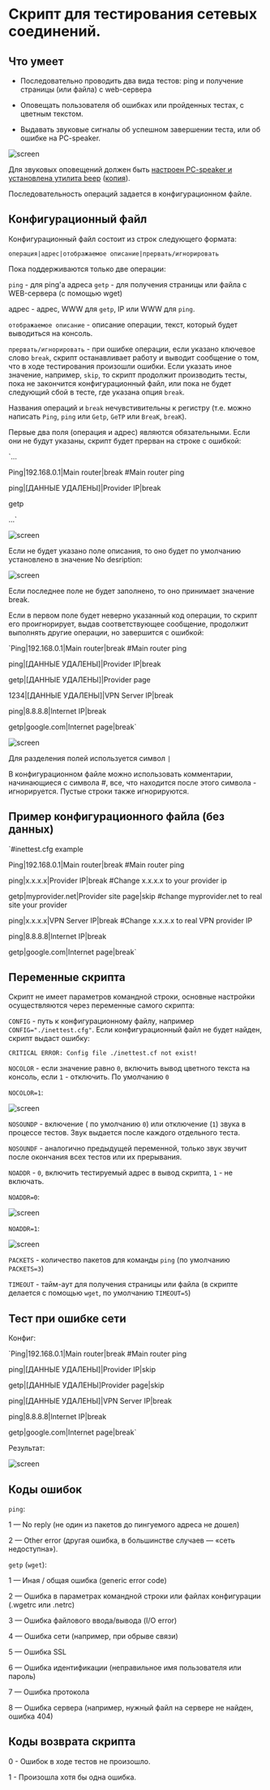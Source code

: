 # Скрипт для тестирования сетевых соединений.

## Что умеет

+ Последовательно проводить два вида тестов: ping и получение страницы (или файла) с web-сервера

+ Оповещать пользователя об ошибках или пройденных тестах, с цветным текстом.

+ Выдавать звуковые сигналы об успешном завершении теста, или об ошибке на PC-speaker.

![screen](https://github.com/tolik-punkoff/Inettest/blob/main/screens/inettest-main.png?raw=true)

Для звуковых оповещений должен быть [настроен PC-speaker и установлена утилита beep](https://tolik-punkoff.com/2018/01/14/pc-speaker-v-linux-ili-kak-sdelat-beep-iz-konsoli-vstroennym-dinamikom-pk/) ([копия](https://lj.rossia.org/users/hex_laden/380240.html)). 

Последовательность операций задается в конфигурационном файле.

## Конфигурационный файл

Конфигурационный файл состоит из строк следующего формата:

`операция|адрес|отображаемое описание|прервать/игнорировать`

Пока поддерживаются только две операции:

`ping` - для ping'а адреса
`getp` - для получения страницы или файла с WEB-сервера (с помощью wget)

адрес - адрес, WWW для `getp`, IP или WWW для `ping`.

`отображаемое описание` - описание операции, текст, который будет выводиться на консоль.

`прервать/игнорировать` - при ошибке операции, если указано ключевое слово `break`, скрипт останавливает работу и выводит сообщение о том, что в ходе тестирования произошли ошибки. Если указать иное значение, например, `skip`, то скрипт продолжит производить тесты, пока не закончится конфигурационный файл, или пока не будет следующий сбой в тесте, где указана опция `break`.

Названия операций и `break` нечувстивительны к регистру (т.е. можно написать `Ping`, `ping` или `Getp`, `GeTP` или `BreaK`, `breaK`).

Первые два поля (операция и адрес) являются обязательными. Если они не будут указаны, скрипт будет прерван на строке с ошибкой:

`...

Ping|192.168.0.1|Main router|break #Main router ping

ping|[ДАННЫЕ УДАЛЕНЫ]|Provider IP|break

getp

...`

![screen](https://github.com/tolik-punkoff/Inettest/blob/main/screens/inettest-config-error.png?raw=true)

Если не будет указано поле описания, то оно будет по умолчанию установлено в значение No desription:

![screen](https://github.com/tolik-punkoff/Inettest/blob/main/screens/inettest-no-desription.png?raw=true)

Если последнее поле не будет заполнено, то оно принимает значение break.

Если в первом поле будет неверно указанный код операции, то скрипт его проигнорирует, выдав соответствующее сообщение, продолжит выполнять другие операции, но завершится с ошибкой:

`Ping|192.168.0.1|Main router|break #Main router ping

ping|[ДАННЫЕ УДАЛЕНЫ]|Provider IP|break

getp|[ДАННЫЕ УДАЛЕНЫ]|Provider page

1234|[ДАННЫЕ УДАЛЕНЫ]|VPN Server IP|break

ping|8.8.8.8|Internet IP|break

getp|google.com|Internet page|break`

![screen](https://github.com/tolik-punkoff/Inettest/blob/main/screens/inettest-unknow-operation.png?raw=true)

Для разделения полей используется символ `|`

В конфигурационном файле можно использовать комментарии, начинающиеся с символа #, все, что находится после этого символа - игнорируется. Пустые строки также игнорируются.

## Пример конфигурационного файла (без данных)

`#inettest.cfg example

Ping|192.168.0.1|Main router|break #Main router ping

ping|x.x.x.x|Provider IP|break #Change x.x.x.x to your provider ip

getp|myprovider.net|Provider site page|skip #change myprovider.net to real site your provider

ping|x.x.x.x|VPN Server IP|break #Change x.x.x.x to real VPN provider IP

ping|8.8.8.8|Internet IP|break

getp|google.com|Internet page|break`

## Переменные скрипта

Скрипт не имеет параметров командной строки, основные настройки осуществляются через переменные самого скрипта:

`CONFIG` - путь к конфигурационному файлу, например `CONFIG="./inettest.cfg"`. Если конфигурационный файл не будет найден, скрипт выдаст ошибку:

`CRITICAL ERROR: Config file ./inettest.cf not exist!` 

`NOCOLOR` - если значение равно `0`, включить вывод цветного текста на консоль, если `1` - отключить. По умолчанию `0`

`NOCOLOR=1`:

![screen](https://github.com/tolik-punkoff/Inettest/blob/main/screens/inettest-no-color.png?raw=true)

`NOSOUNDP` - включение ( по умолчанию `0`) или отключение (`1`) звука в процессе тестов. Звук выдается после каждого отдельного теста.

`NOSOUNDF` - аналогично предыдущей переменной, только звук звучит после окончания всех тестов или их прерывания.

`NOADDR` - `0`, включить тестируемый адрес в вывод скрипта, `1` - не включать.

`NOADDR=0`:

![screen](https://github.com/tolik-punkoff/Inettest/blob/main/screens/inettest-noaddr-0.png?raw=true)

`NOADDR=1`:

![screen](https://github.com/tolik-punkoff/Inettest/blob/main/screens/inettest-main.png?raw=true)

`PACKETS` - количество пакетов для команды `ping` (по умолчанию `PACKETS=3`)

`TIMEOUT` - тайм-аут для получения страницы или файла (в скрипте делается с помощью `wget`, по умолчанию `TIMEOUT=5`)

## Тест при ошибке сети

Конфиг:

`Ping|192.168.0.1|Main router|break #Main router ping

ping|[ДАННЫЕ УДАЛЕНЫ]|Provider IP|skip

getp|[ДАННЫЕ УДАЛЕНЫ]Provider page|skip

ping|[ДАННЫЕ УДАЛЕНЫ]|VPN Server IP|break

ping|8.8.8.8|Internet IP|break

getp|google.com|Internet page|break`

Результат:

![screen](https://github.com/tolik-punkoff/Inettest/blob/main/screens/inettest-network-errors.png?raw=true)

## Коды ошибок

`ping`:

1 — No reply (не один из пакетов до пингуемого адреса не дошел)

2 — Other error (другая ошибка, в большинстве случаев — «сеть недоступна»).

`getp` (`wget`):

1 — Иная / общая ошибка (generic error code)

2 — Ошибка в параметрах командной строки или файлах конфигурации (.wgetrc или .netrc)

3 — Ошибка файлового ввода/вывода (I/O error)

4 — Ошибка сети (например, при обрыве связи)

5 — Ошибка SSL

6 — Ошибка идентификации (неправильное имя пользователя или пароль)

7 — Ошибка протокола

8 — Ошибка сервера (например, нужный файл на сервере не найден, ошибка 404)

## Коды возврата скрипта

0 - Ошибок в ходе тестов не произошло.

1 - Произошла хотя бы одна ошибка.
